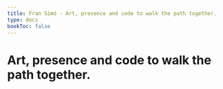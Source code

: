 ```yaml
---
title: Fran Simó - Art, presence and code to walk the path together.
type: docs
bookToc: false
---
```


# Art, presence and code to walk the path together.



